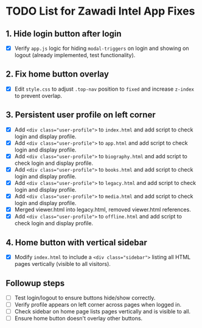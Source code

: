 # TODO List for Zawadi Intel App Fixes

## 1. Hide login button after login
- [x] Verify `app.js` logic for hiding `modal-triggers` on login and showing on logout (already implemented, test functionality).

## 2. Fix home button overlay
- [x] Edit `style.css` to adjust `.top-nav` position to `fixed` and increase `z-index` to prevent overlap.

## 3. Persistent user profile on left corner
- [x] Add `<div class="user-profile">` to `index.html` and add script to check login and display profile.
- [x] Add `<div class="user-profile">` to `app.html` and add script to check login and display profile.
- [x] Add `<div class="user-profile">` to `biography.html` and add script to check login and display profile.
- [x] Add `<div class="user-profile">` to `books.html` and add script to check login and display profile.
- [x] Add `<div class="user-profile">` to `legacy.html` and add script to check login and display profile.
- [x] Add `<div class="user-profile">` to `media.html` and add script to check login and display profile.
- [x] Merged viewer.html into legacy.html, removed viewer.html references.
- [x] Add `<div class="user-profile">` to `offline.html` and add script to check login and display profile.

## 4. Home button with vertical sidebar
- [x] Modify `index.html` to include a `<div class="sidebar">` listing all HTML pages vertically (visible to all visitors).

## Followup steps
- [ ] Test login/logout to ensure buttons hide/show correctly.
- [ ] Verify profile appears on left corner across pages when logged in.
- [ ] Check sidebar on home page lists pages vertically and is visible to all.
- [ ] Ensure home button doesn't overlay other buttons.
